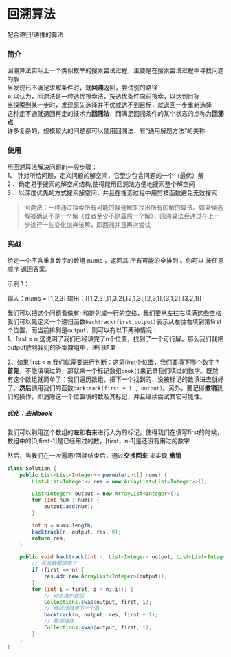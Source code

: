 # 回溯算法  
配合递归/递推的算法

### 简介    
回溯算法实际上一个类似枚举的搜索尝试过程，主要是在搜索尝试过程中寻找问题的解    
当发现已不满足求解条件时，就**回溯**返回，尝试别的路径    
可以认为，回溯法是一种选优搜索法，按选优条件向前搜索，以达到目标    
当探索到某一步时，发现原先选择并不优或达不到目标，就退回一步重新选择    
这种走不通就退回再走的技术为**回溯法**，而满足回溯条件的某个状态的点称为**回溯点**  
许多复杂的，规模较大的问题都可以使用回溯法，有“通用解题方法”的美称      

### 使用
用回溯算法解决问题的一般步骤：  
1、 针对所给问题，定义问题的解空间，它至少包含问题的一个（最优）解  
2 、确定易于搜索的解空间结构,使得能用回溯法方便地搜索整个解空间   
3 、以深度优先的方式搜索解空间，并且在搜索过程中用剪枝函数避免无效搜索  

>回溯法：一种通过探索所有可能的候选解来找出所有的解的算法。如果候选解被确认不是一个解（或者至少不是最后一个解），回溯算法会通过在上一步进行一些变化抛弃该解，即回溯并且再次尝试

### 实战
给定一个不含重复数字的数组 nums ，返回其 所有可能的全排列 。你可以 按任意顺序 返回答案。

 

示例 1：

输入：nums = [1,2,3]
输出：[[1,2,3],[1,3,2],[2,1,3],[2,3,1],[3,1,2],[3,2,1]]

我们可以把这个问题看做有n和排列成一行的空格，我们要从左往右填满这些空格 
我们可以先定义一个递归函数```backtrack(first,output)```表示从左往右填到第first个位置，而当前排列是output，则可以有以下两种情况：    
1、first = n,这说明了我们已经填完了n个位置，找到了一个可行解。那么我们就把output放到我们的答案数组中，递归结束  


2、如果first < n,我们就需要进行判断：这第first个位置，我们要填下哪个数字？**首先**，不能填填过的，那就来一个标记数组```book[]```来记录我们填过的数字。既然有这个数组就简单了：我们遍历数组，把下一个找到的、没被标记的数填进去就好了。**然后**调用我们的函数```backtrack(first + 1 , output)```。另外，要记得**撤销**我们的操作，即消除这一个位置填的数及其标记，并且继续尝试其它可能性。   

##### 优化：去掉book
我们可以利用这个数组的**左**和**右**来进行人为的标记，使得我们在填写first的时候，数组中的[0,first-1]是已经用过的数，[first，n-1]是还没有用过的数字  

然后，当我们在一次遍历/回溯结束后，通过**交换回来** 来实现 **撤销**     

```Java
class Solution {
    public List<List<Integer>> permute(int[] nums) {
        List<List<Integer>> res = new ArrayList<List<Integer>>();

        List<Integer> output = new ArrayList<Integer>();
        for (int num : nums) {
            output.add(num);
        }

        int n = nums.length;
        backtrack(n, output, res, 0);
        return res;
    }

    public void backtrack(int n, List<Integer> output, List<List<Integer>> res, int first) {
        // 所有数都填完了
        if (first == n) {
            res.add(new ArrayList<Integer>(output));
        }
        for (int i = first; i < n; i++) {
            // 动态维护数组
            Collections.swap(output, first, i);
            // 继续递归填下一个数
            backtrack(n, output, res, first + 1);
            // 撤销操作
            Collections.swap(output, first, i);
        }
    }
}

```